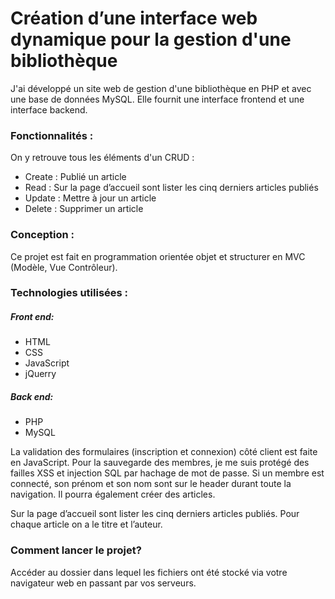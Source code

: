# Création d’une interface web dynamique pour la gestion d'une bibliothèque

J'ai développé un site web de gestion d'une bibliothèque en PHP et avec une base de données MySQL. Elle  fournit une interface frontend et une interface backend.

### Fonctionnalités : 

On y retrouve tous les éléments d'un CRUD :

* Create : Publié un article
* Read :  Sur la page d’accueil sont lister les cinq derniers articles publiés
* Update : Mettre à jour un article
* Delete : Supprimer un article


### Conception : 
Ce projet est fait en programmation orientée objet et structurer en MVC (Modèle, Vue Contrôleur).



### Technologies utilisées : 

##### Front end:  

* HTML
* CSS
* JavaScript
* jQuerry

##### Back end: 

* PHP
* MySQL


La validation des formulaires (inscription et connexion) côté client est  faite en JavaScript. Pour la sauvegarde des membres, je me suis protégé des failles XSS et injection SQL par hachage de mot de passe. Si un membre est connecté, son prénom et son nom sont sur le header durant toute la navigation. Il pourra également créer des articles.

Sur  la page d’accueil sont lister les cinq derniers articles publiés. Pour chaque article on a le titre et l’auteur.



### Comment lancer le projet? 

Accéder au dossier dans lequel les fichiers ont été stocké via votre navigateur web en passant par vos serveurs.

